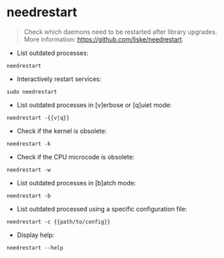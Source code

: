 # needrestart

> Check which daemons need to be restarted after library upgrades.
> More information: <https://github.com/liske/needrestart>.

- List outdated processes:

`needrestart`

- Interactively restart services:

`sudo needrestart`

- List outdated processes in [v]erbose or [q]uiet mode:

`needrestart -{{v|q}}`

- Check if the kernel is obsolete:

`needrestart -k`

- Check if the CPU microcode is obsolete:

`needrestart -w`

- List outdated processes in [b]atch mode:

`needrestart -b`

- List outdated processed using a specific configuration file:

`needrestart -c {{path/to/config}}`

- Display help:

`needrestart --help`
